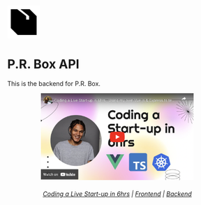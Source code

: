 <img height="75" src="https://raw.githubusercontent.com/anthonybudd/P.R.Box-UI/master/src/assets/logo.png"/>


# P.R. Box API

This is the backend for P.R. Box.

<p align="center">
  <a href="https://www.youtube.com/watch?v=3rvBe_5Y78o">
  <img width="350" src="https://raw.githubusercontent.com/anthonybudd/anthonybudd/master/img/6hr-startup-yt.png" alt="YouTube">
  </a>
</p>

<h6 align="center">

 [Coding a Live Start-up in 6hrs](https://youtu.be/3rvBe_5Y78o?si=b9UPv7suMAUyv5FP)  | [Frontend](https://github.com/anthonybudd/P.R.Box-UI)  | [Backend](https://github.com/anthonybudd/P.R.Box-API)

</h6>

